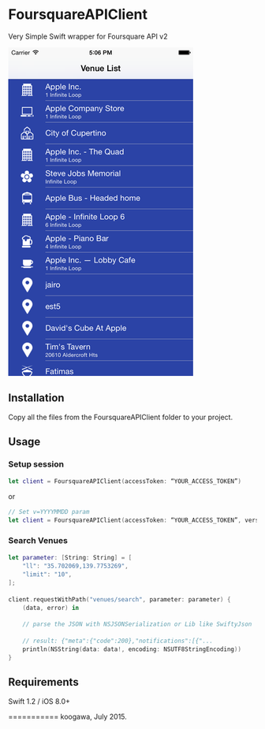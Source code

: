 # FoursquareAPIClient

Very Simple Swift wrapper for Foursquare API v2

![Demo](./screen.png)

## Installation

Copy all the files from the FoursquareAPIClient folder to your project.

## Usage

### Setup session

```swift
let client = FoursquareAPIClient(accessToken: “YOUR_ACCESS_TOKEN”)
```
or

```swift
// Set v=YYYYMMDD param
let client = FoursquareAPIClient(accessToken: “YOUR_ACCESS_TOKEN”, version: "20140723")
```

### Search Venues

```swift
let parameter: [String: String] = [
    "ll": "35.702069,139.7753269",
    "limit": "10",
];

client.requestWithPath("venues/search", parameter: parameter) {
    (data, error) in

    // parse the JSON with NSJSONSerialization or Lib like SwiftyJson

    // result: {"meta":{"code":200},"notifications":[{"...
    println(NSString(data: data!, encoding: NSUTF8StringEncoding))
}
```

## Requirements

Swift 1.2 / iOS 8.0+


===========
koogawa, July 2015.